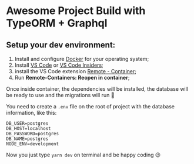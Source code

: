 # Awesome Project Build with TypeORM + Graphql

## Setup your dev environment:

1. Install and configure [Docker](https://www.docker.com/get-started) for your operating system;
2. Install [VS Code](https://code.visualstudio.com) or [VS Code Insiders](https://code.visualstudio.com/insiders);
3. install the VS Code extension [Remote - Container](https://marketplace.visualstudio.com/items?itemName=ms-vscode-remote.remote-containers);
4. Run **Remote-Containers: Reopen in container**;

Once inside container, the dependencies will be installed, the database will be ready to use and the migrations will run :tada:

You need to create a `.env` file on the root of project with the database information, like this:

```
DB_USER=postgres
DB_HOST=localhost
DB_PASSWORD=postgres
DB_NAME=postgres
NODE_ENV=development
```

Now you just type `yarn dev` on terminal and be happy coding :wink: